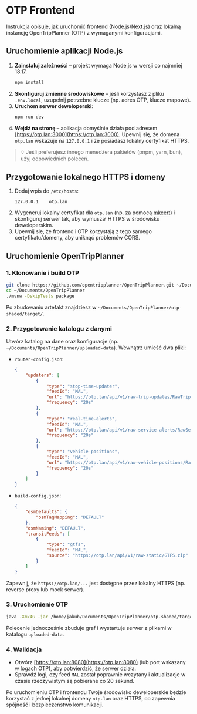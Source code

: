 # OTP Frontend

Instrukcja opisuje, jak uruchomić frontend (Node.js/Next.js) oraz lokalną instancję OpenTripPlanner (OTP) z wymaganymi konfiguracjami.

## Uruchomienie aplikacji Node.js

1. **Zainstaluj zależności** – projekt wymaga Node.js w wersji co najmniej 18.17.
	 ```bash
	 npm install
	 ```
2. **Skonfiguruj zmienne środowiskowe** – jeśli korzystasz z pliku `.env.local`, uzupełnij potrzebne klucze (np. adres OTP, klucze mapowe).
3. **Uruchom serwer deweloperski**:
	 ```bash
	 npm run dev
	 ```
4. **Wejdź na stronę** – aplikacja domyślnie działa pod adresem [https://otp.lan:3000](https://otp.lan:3000). Upewnij się, że domena `otp.lan` wskazuje na `127.0.0.1` i że posiadasz lokalny certyfikat HTTPS.

> 💡 Jeśli preferujesz innego menedżera pakietów (pnpm, yarn, bun), użyj odpowiednich poleceń.

## Przygotowanie lokalnego HTTPS i domeny

1. Dodaj wpis do `/etc/hosts`:
	 ```
	 127.0.0.1    otp.lan
	 ```
2. Wygeneruj lokalny certyfikat dla `otp.lan` (np. za pomocą [mkcert](https://github.com/FiloSottile/mkcert)) i skonfiguruj serwer tak, aby wymuszał HTTPS w środowisku deweloperskim.
3. Upewnij się, że frontend i OTP korzystają z tego samego certyfikatu/domeny, aby uniknąć problemów CORS.

## Uruchomienie OpenTripPlanner

### 1. Klonowanie i build OTP

```bash
git clone https://github.com/opentripplanner/OpenTripPlanner.git ~/Documents/OpenTripPlanner
cd ~/Documents/OpenTripPlanner
./mvnw -DskipTests package
```

Po zbudowaniu artefakt znajdziesz w `~/Documents/OpenTripPlanner/otp-shaded/target/`.

### 2. Przygotowanie katalogu z danymi

Utwórz katalog na dane oraz konfiguracje (np. `~/Documents/OpenTripPlanner/uploaded-data`). Wewnątrz umieść dwa pliki:

- `router-config.json`:
	```json
	{
		"updaters": [
			{
				"type": "stop-time-updater",
				"feedId": "MAL",
				"url": "https://otp.lan/api/v1/raw-trip-updates/RawTripUpdates.pb",
				"frequency": "20s"
			},
			{
				"type": "real-time-alerts",
				"feedId": "MAL",
				"url": "https://otp.lan/api/v1/raw-service-alerts/RawServiceAlerts.pb",
				"frequency": "20s"
			},
			{
				"type": "vehicle-positions",
				"feedId": "MAL",
				"url": "https://otp.lan/api/v1/raw-vehicle-positions/RawVehiclePositions.pb",
				"frequency": "20s"
			}
		]
	}
	```

- `build-config.json`:
	```json
	{
		"osmDefaults": {
			"osmTagMapping": "DEFAULT"
		},
		"osmNaming": "DEFAULT",
		"transitFeeds": [
			{
				"type": "gtfs",
				"feedId": "MAL",
				"source": "https://otp.lan/api/v1/raw-static/GTFS.zip"
			}
		]
	}
	```

Zapewnij, że `https://otp.lan/...` jest dostępne przez lokalny HTTPS (np. reverse proxy lub mock serwer).

### 3. Uruchomienie OTP

```bash
java -Xmx4G -jar /home/jakub/Documents/OpenTripPlanner/otp-shaded/target/otp-shaded-2.8.0-SNAPSHOT.jar ~/Documents/OpenTripPlanner/uploaded-data --build --serve
```

Polecenie jednocześnie zbuduje graf i wystartuje serwer z plikami w katalogu `uploaded-data`.

### 4. Walidacja

- Otwórz [https://otp.lan:8080](https://otp.lan:8080) (lub port wskazany w logach OTP), aby potwierdzić, że serwer działa.
- Sprawdź logi, czy feed `MAL` został poprawnie wczytany i aktualizacje w czasie rzeczywistym są pobierane co 20 sekund.

Po uruchomieniu OTP i frontendu Twoje środowisko deweloperskie będzie korzystać z jednej lokalnej domeny `otp.lan` oraz HTTPS, co zapewnia spójność i bezpieczeństwo komunikacji.
